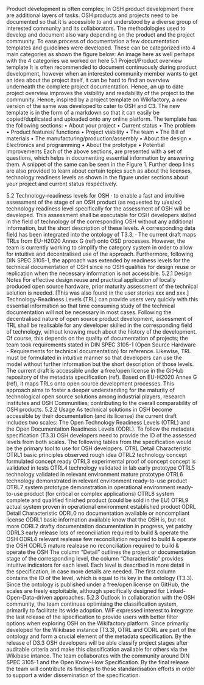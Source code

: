 Product development is often complex; In OSH product development there are additional layers of tasks. OSH products and projects need to be documented so that it is accessible to and understood by a diverse group of interested community and its collaborators. The methodologies used to develop and document also vary depending on the product and the project community. To ease process of documentation a few documentation templates and guidelines were developed. These can be categorized into 4 main categories as shown the figure below: 
An image here as well perhaps with the 4 categories we worked on here
5.1	Project/Product overview template
It is often recommended to document continuously during product development, however when an interested community member wants to get an idea about the project itself, it can be hard to find an overview underneath the complete project documentation. Hence, an up to date project overview improves the visibility and readability of the project to the community. Hence, inspired by a project template  on Wikifactory, a new version of the same was developed to cater to OSH and C3. 
The new template is in the form of a markdown so that it can easily be copied/duplicated and uploaded onto any online platform. The template has the following sections: 
•	About your project
•	Current status
•	The problem
•	Product features/ functions
•	Project viability
•	The team
•	The Bill of materials
•	The manufacturing/production/assembly
•	About the design
•	Electronics and programming
•	About the prototype
•	Potential improvements
Each of the above sections, are presented with a set of questions, which helps in documenting essential information by answering them. A snippet of the same can be seen in the Figure 1. Further deep links are also provided to learn about certain topics such as about the licenses, technology readiness levels as shown in the figure under sections about your project and current status respectively. 




5.2	Technology-readiness levels for OSH
·	to enable a fast and intuitive assessment of the stage of an OSH product (as requested by u/xx/xx) technology readiness level specifically for the assessment of OSH will be developed. This assessment shall be executable for OSH developers skilled in the field of technology of the corresponding OSH without any additional information, but the short description of these levels. A corresponding data field has been integrated into the ontology of T3.3.
·	The current draft maps TRLs from EU-H2020 Annex G (ref) onto OSD processes. However, the team is currently working to simplify the category system in order to allow for intuitive and decentralised use of the approach. Furthermore, following DIN SPEC 3105-1, the approach was extended by readiness levels for the technical documentation of OSH since no OSH qualifies for design reuse or replication when the necessary information is not accessible.
5.2.1	Design Notes
For effective design reuse and practical application of locally produced open source hardware, prior maturity assessment of the technical solution is needed.
[This was also found in the user stories xxx and xxx.]
Technology-Readiness Levels (TRL) can provide users very quickly with this essential information so that time consuming study of the technical documentation will not be necessary in most cases.
Following the decentralised nature of open source product development, assessment of TRL shall be realisable for any developer skilled in the corresponding field of technology, without knowing much about the history of the development. Of course, this depends on the quality of documentation of projects; the team took requirements stated in DIN SPEC 3105-1 (Open Source Hardware - Requirements for technical documentation) for reference.
Likewise, TRL must be formulated in intuitive manner so that developers can use the model without further information but the short description of those levels.
The current draft is accessible under a free/open license in the GitHub repository of the metadata specification (ref). Based on EU-H2020 Annex G (ref), it maps TRLs onto open source development processes. This approach aims to foster a deeper understanding for the maturity of technological open source solutions among industrial players, research institutes and OSH Communities; contributing to the overall comparability of OSH products.
5.2.2	Usage
As technical solutions in OSH become accessible by their documentation (and its license) the current draft includes two scales: The Open Technology Readiness Levels (OTRL) and the Open Documentation Readiness Levels (ODRL). To follow the metadata specification (T3.3) OSH developers need to provide the ID of the assessed levels from both scales. The following tables from the specification would be the primary tool to use for OSH developers.
OTRL	Detail	Characteristic
OTRL1	basic principles observed	rough idea
OTRL2	technology concept formulated	concept ready
OTRL3	experimental proof of concept	concept is validated in tests
OTRL4	technology validated in lab	early prototype
OTRL5	technology validated in relevant environment	mature prototype
OTRL6	technology demonstrated in relevant environment	ready-to-use product
OTRL7	system prototype demonstration in operational environment	ready-to-use product (for critical or complex applications)
OTRL8	system complete and qualified	finished product (could be sold in the EU)
OTRL9	actual system proven in operational environment	established product
ODRL	Detail	Characteristic
ODRL0	no documentation available	or noncompliant license
ODRL1	basic information available	know that the OSH is, but not more
ODRL2	drafty documentation	documentation in progress, yet patchy
ODRL3	early release	lots of reconciliation required to build & operate the OSH
ODRL4	relevant realease	few reconciliation required to build & operate the OSH
ODRL5	mature realease	no reconciliation required to build & operate the OSH
The column “Detail” outlines the project or documentation stage of the corresponding level, the column “Characteristic” provides intuitive indicators for each level. Each level is described in more detail in the specification, in case more details are needed. The first column contains the ID of the level, which is equal to its key in the ontology (T3.3). Since the ontology is published under a free/open license on GitHub, the scales are freely exploitable, although specifically designed for Linked-Open-Data-driven approaches.
5.2.3	Outlook
In collaboration with the OSH community, the team continues optimising the classification system, primarily to facilitate its wide adoption.
WIF expressed interest to integrate the last release of the specification to provide users with better filter options when exploring OSH on the Wikifactory platform.
Since primarily developed for the Wikibase instance (T3.3), OTRL and ODRL are part of the ontology and form a crucial element of the metadata specification. By the release of D3.3 OSH developers will be able classify project stages after auditable criteria and make this classification available for others via the Wikibase intance.
The team collaborates with the community around DIN SPEC 3105-1 and the Open Know-How Specification. By the final release the team will contribute its findings to those standardisation efforts in order to support a wider dissemination of the specification.

